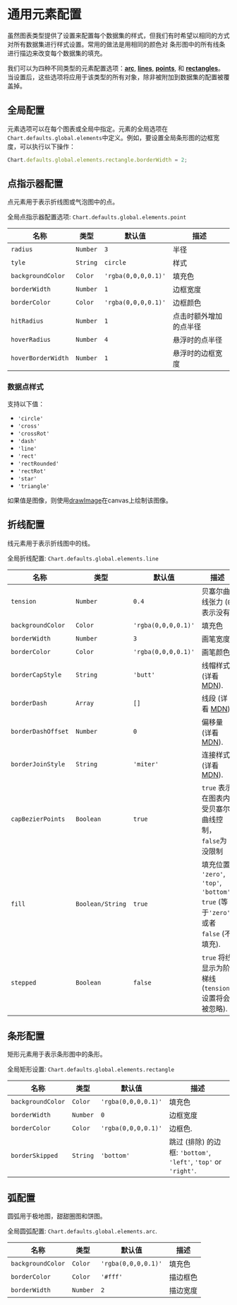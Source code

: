 # 通用元素配置

虽然图表类型提供了设置来配置每个数据集的样式，但我们有时希望以相同的方式对所有数据集进行样式设置。常用的做法是用相同的颜色对 条形图中的所有线条进行描边来改变每个数据集的填充。

我们可以为四种不同类型的元素配置选项：**[arc](#arc-configuration)**, **[lines](#line-configuration)**, **[points](#point-configuration)**, 和 **[rectangles](#rectangle-configuration)**。当设置后，这些选项将应用于该类型的所有对象，除非被附加到数据集的配置被覆盖掉。

## 全局配置

元素选项可以在每个图表或全局中指定。元素的全局选项在`Chart.defaults.global.elements`中定义。例如，要设置全局条形图的边框宽度，可以执行以下操作：

```javascript
Chart.defaults.global.elements.rectangle.borderWidth = 2;
```

## 点指示器配置

点元素用于表示折线图或气泡图中的点。

全局点指示器配置选项: `Chart.defaults.global.elements.point`

| 名称               | 类型     | 默认值              | 描述                   |
| ------------------ | -------- | ------------------- | ---------------------- |
| `radius`           | `Number` | `3`                 | 半径                   |
| `tyle`             | `String` | `circle`            | 样式                   |
| `backgroundColor`  | `Color`  | `'rgba(0,0,0,0.1)'` | 填充色                 |
| `borderWidth`      | `Number` | `1`                 | 边框宽度               |
| `borderColor`      | `Color`  | `'rgba(0,0,0,0.1)'` | 边框颜色               |
| `hitRadius`        | `Number` | `1`                 | 点击时额外增加的点半径 |
| `hoverRadius`      | `Number` | `4`                 | 悬浮时的点半径         |
| `hoverBorderWidth` | `Number` | `1`                 | 悬浮时的边框宽度       |

### 数据点样式

支持以下值：
- `'circle'`
- `'cross'`
- `'crossRot'`
- `'dash'`
- `'line'`
- `'rect'`
- `'rectRounded'`
- `'rectRot'`
- `'star'`
- `'triangle'`

如果值是图像，则使用[drawImage]((https://developer.mozilla.org/en/docs/Web/API/CanvasRenderingContext2D/drawImage))在canvas上绘制该图像。

## 折线配置

线元素用于表示折线图中的线。

全局折线配置: `Chart.defaults.global.elements.line`

| 名称               | 类型             | 默认值              | 描述                                                                                                           |
| ------------------ | ---------------- | ------------------- | -------------------------------------------------------------------------------------------------------------- |
| `tension`          | `Number`         | `0.4`               | 贝塞尔曲线张力 (`0` 表示没有)                                                                                  |
| `backgroundColor`  | `Color`          | `'rgba(0,0,0,0.1)'` | 填充色                                                                                                         |
| `borderWidth`      | `Number`         | `3`                 | 画笔宽度                                                                                                       |
| `borderColor`      | `Color`          | `'rgba(0,0,0,0.1)'` | 画笔颜色                                                                                                       |
| `borderCapStyle`   | `String`         | `'butt'`            | 线帽样式 (详看 [MDN](https://developer.mozilla.org/zh-CN/docs/Web/API/CanvasRenderingContext2D/lineCap)).      |
| `borderDash`       | `Array`          | `[]`                | 线段 (详看 [MDN](https://developer.mozilla.org/zh-CN/docs/Web/API/CanvasRenderingContext2D/setLineDash)).      |
| `borderDashOffset` | `Number`         | `0`                 | 偏移量 (详看 [MDN](https://developer.mozilla.org/zh-CN/docs/Web/API/CanvasRenderingContext2D/lineDashOffset)). |
| `borderJoinStyle`  | `String`         | `'miter'`           | 连接样式 (详看 [MDN](https://developer.mozilla.org/zh-CN/docs/Web/API/CanvasRenderingContext2D/lineJoin)).     |
| `capBezierPoints`  | `Boolean`        | `true`              | `true` 表示在图表内受贝塞尔曲线控制，`false`为没限制                                                           |
| `fill`             | `Boolean/String` | `true`              | 填充位置: `'zero'`, `'top'`, `'bottom'`, `true` (等于`'zero'`) 或者 `false` (不填充).                          |
| `stepped`          | `Boolean`        | `false`             | `true` 将线显示为阶梯线(`tension`设置将会被忽略).                                                              |

## 条形配置

矩形元素用于表示条形图中的条形。

全局矩形设置: `Chart.defaults.global.elements.rectangle`

| 名称              | 类型     | 默认值              | 描述                                                            |
| ----------------- | -------- | ------------------- | --------------------------------------------------------------- |
| `backgroundColor` | `Color`  | `'rgba(0,0,0,0.1)'` | 填充色                                                          |
| `borderWidth`     | `Number` | `0`                 | 边框宽度                                                        |
| `borderColor`     | `Color`  | `'rgba(0,0,0,0.1)'` | 边框色.                                                         |
| `borderSkipped`   | `String` | `'bottom'`          | 跳过 (排除) 的边框: `'bottom'`, `'left'`, `'top'` or `'right'`. |

## 弧配置

圆弧用于极地图，甜甜圈图和饼图。

全局圆弧配置: `Chart.defaults.global.elements.arc`.

| 名称              | 类型     | 默认值              | 描述     |
| ----------------- | -------- | ------------------- | -------- |
| `backgroundColor` | `Color`  | `'rgba(0,0,0,0.1)'` | 填充色   |
| `borderColor`     | `Color`  | `'#fff'`            | 描边框色 |
| `borderWidth`     | `Number` | `2`                 | 描边宽度 |
